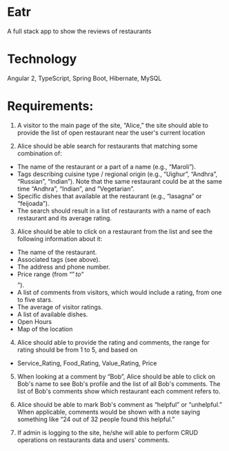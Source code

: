 # Eatr
A full stack app to show the reviews of restaurants

# Technology
Angular 2, TypeScript, Spring Boot, Hibernate, MySQL

# Requirements:
1. A visitor to the main page of the site, “Alice,”  the site should able to provide the list of open restaurant near the user's current location

2. Alice should be able search for restaurants that matching some combination of:
 - The name of the restaurant or a part of a name (e.g., “Maroli”).
 - Tags describing cuisine type / regional origin (e.g., “Uighur”, “Andhra”, “Russian”, “Indian”). Note that the same restaurant could be at the same time “Andhra”, “Indian”, and “Vegetarian”.
 - Specific dishes that available at the restaurant (e.g., “lasagna” or “feijoada”).
 - The search should result in a list of restaurants with a name of each restaurant and its average rating.

3. Alice should be able to click on a restaurant from the list and see the following information about it:
  - The name of the restaurant.
  - Associated tags (see above).
  - The address and phone number.
  - Price range (from “$” to “$$$$$”).
  - A list of comments from visitors, which would include a rating, from one to five stars.
  - The average of visitor ratings.
  - A list of available dishes.
  - Open Hours
  - Map of the location
  
4. Alice should able to provide the rating and comments, the range for rating should be from 1 to 5, and based on 
  - Service_Rating, Food_Rating, Value_Rating, Price
  
5.  When looking at a comment by “Bob”, Alice should be able to click on Bob's name to see Bob's profile
and the list of all Bob's comments. The list of Bob's comments show which restaurant each comment refers to.

6. Alice should be able to mark Bob's comment as “helpful” or “unhelpful.” When applicable, comments 
would be shown with a note saying something like “24 out of 32 people found this helpful.”

7. If admin is logging to the site, he/she will able to perform CRUD operations on restaurants data and users' comments.
